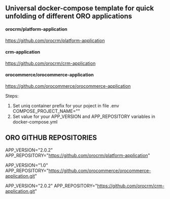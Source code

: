## Universal docker-compose template for quick unfolding of different ORO applications

#### orocrm/platform-application
https://github.com/orocrm/platform-application

#### crm-application
https://github.com/orocrm/crm-application

#### orocommerce/orocommerce-application
https://github.com/orocommerce/orocommerce-application

Steps:
1. Set uniq container prefix for your poject in file .env COMPOSE_PROJECT_NAME=""
2. Set value for your APP_VERSION and APP_REPOSITORY variables in docker-compose.yml 

##  ORO GITHUB REPOSITORIES
APP_VERSION="2.0.2"
APP_REPOSITORY="https://github.com/orocrm/platform-application"

APP_VERSION="1.0"
APP_REPOSITORY="https://github.com/orocommerce/orocommerce-application.git"

APP_VERSION="2.0.2"
APP_REPOSITORY="https://github.com/orocrm/crm-application.git"
